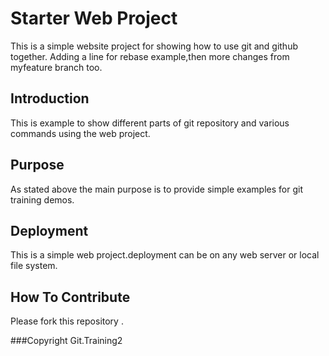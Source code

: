 # Starter Web Project
This is a simple website project for showing how to use git and github together.
Adding a line for rebase example,then more changes from myfeature branch too.

## Introduction
This is example to show different parts of git repository and various commands using the web project.

## Purpose
As stated above the main purpose is to provide simple examples for git training demos.

## Deployment
This is a simple web project.deployment can be on any web server or local file system.

## How To Contribute
Please fork this repository .

###Copyright
Git.Training2

